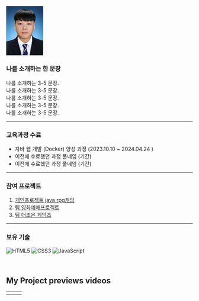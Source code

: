 <img align="center" src="https://github.com/Tyrano1129/Tyrano1129/blob/3e184fa4aef4a9ee7dee1e4e09a6ef3963f4bd83/upload/%EB%B0%98%EB%AA%85%ED%95%A8.jpg?raw=true" width="100"/>
<br>

### 나를 소개하는 한 문장 
나를 소개하는 3-5 문장. <br>
나를 소개하는 3-5 문장. <br>
나를 소개하는 3-5 문장. <br>
나를 소개하는 3-5 문장. <br>
나를 소개하는 3-5 문장. <br>

--- 

### 교육과정 수료 
* 자바 웹 개발 (Docker) 양성 과정 (2023.10.10 ~ 2024.04.24 )
* 이전에 수료했던 과정 풀네임 (기간)
* 이전에 수료했던 과정 풀네임 (기간)

---

### 참여 프로젝트 
1. [개인프로젝트 java rpg게임](https://github.com/Tyrano1129/Kimjinsu_Project)
2. [팀 영화예매프로젝트](https://github.com/SJL0616/MovieProject)
3. [팀 더조은 게임즈](https://github.com/Tyrano1129/GameSaleProject)

---

### 보유 기술 

![HTML5](https://img.shields.io/badge/-HTML5-F05032?style=for-the-badge&logo=html5&logoColor=ffffff)
![CSS3](https://img.shields.io/badge/-CSS3-007ACC?style=for-the-badge&logo=css3)
![JavaScript](https://img.shields.io/badge/-JavaScript-%23F7DF1C?style=for-the-badge&logo=javascript&logoColor=000000&labelColor=%23F7DF1C&color=%23FFCE5A)


<br>

<h2>My Project previews videos</h2>
<table>
  <tbody>
    <tr>
      <td>
<!--         <a href="https://www.youtube.com/본인프로젝트시연유트브" title="프로젝트1"> -->
<!--           <img align="center" src="https://github.com/yeonmitc/yeonmitc/assets/82494535/9730f131-3bc9-4543-9260-360bb960fec4" width="300px" > -->
        </a>
      </td>
      <td>
<!--       <a href="https://www.youtube.com/본인프로젝트시연유트브" title="프로젝트2"> -->
<!--           <img align="center" src="https://github.com/yeonmitc/yeonmitc/blob/main/upload/profile.PNG?raw=true" width="300px" > -->
        </a>
      </td>
      <td>
<!--        <a href="https://www.youtube.com/본인프로젝트시연유트브" title="프로젝트3"> -->
<!--           <img align="center" src="https://github.com/yeonmitc/yeonmitc/blob/main/upload/profile.PNG?raw=true" width="300px" > -->
        </a>
      </td>
    </tr>
  </tbody>
</table>

<br/>
<br/>
